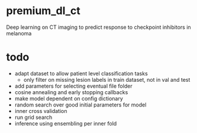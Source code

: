 # premium_dl_ct
Deep learning on CT imaging to predict response to checkpoint inhibitors in melanoma


# todo
- adapt dataset to allow patient level classification tasks
    - only filter on missing lesion labels in train dataset, not in val and test
- add parameters for selecting eventual file folder
- cosine annealing and early stopping callbacks
- make model dependent on config dictionary
- random search over good initial parameters for model
- inner cross validation
- run grid search
- inference using ensembling per inner fold
